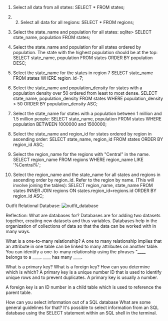 1. Select all data from all states: 
SELECT * FROM states;

2. 2. Select all data for all regions: 
SELECT * FROM regions;

3. Select the state_name and population for all states: 
sqlite> SELECT state_name, population FROM states;

4. Select the state_name and population for all states ordered by population. The state with the highest population should be at the top:
SELECT state_name, population FROM states ORDER BY population DESC;

5. Select the state_name for the states in region 7
SELECT state_name FROM states WHERE region_id=7;

6. Select the state_name and population_density for states with a population density over 50 ordered from least to most dense.
SELECT state_name, population_density FROM states WHERE population_density > 50 ORDER BY population_density ASC;

7. Select the state_name for states with a population between 1 million and 1.5 million people:
SELECT state_name, population FROM states WHERE population BETWEEN 1000000 and 1500000;

8. Select the state_name and region_id for states ordered by region in ascending order:
SELECT state_name, region_id FROM states ORDER BY region_id ASC;

9. Select the region_name for the regions with "Central" in the name.
SELECT region_name FROM regions WHERE region_name LIKE '%Central%';

10. Select the region_name and the state_name for all states and regions in ascending order by region_id. Refer to the region by name. (This will involve joining the tables):
SELECT region_name, state_name FROM states INNER JOIN regions ON states.region_id=regions.id ORDER BY region_id ASC;

Outfit Relational Database:
![outfit_database](outfit_database.png.png)

Reflection:
What are databases for?
Databases are for adding two datasets together, creating new datasets and thus variables. Databases help in the organization of collections of data so that the data can be worked with in many ways.

What is a one-to-many relationship?
A one to many relationship implies that an attribute in one table can be linked to many attributes on another table.
 You can identify a one-to-many relationship using the phrases "____ belongs to a ____. ____ has many ____.


What is a primary key? What is a foreign key? How can you determine which is which?
A primary key is a unique number ID that is used to identify unique rows and to prevent duplicates. A primary key is usually a number.

A foreign key is an ID number in a child table which is used to reference the parent table.


How can you select information out of a SQL database What are some general guidelines for that?
It's possible to select information from an SQL database using the SELECT statement within an SQL shell in the terminal. 

